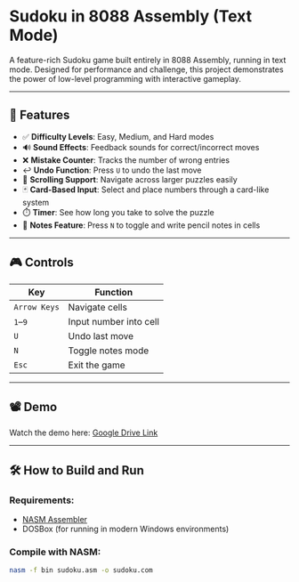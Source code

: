 # Sudoku in 8088 Assembly (Text Mode)

A feature-rich Sudoku game built entirely in 8088 Assembly, running in text mode. Designed for performance and challenge, this project demonstrates the power of low-level programming with interactive gameplay.

---

## 🧩 Features

- ✅ **Difficulty Levels**: Easy, Medium, and Hard modes
- 🔊 **Sound Effects**: Feedback sounds for correct/incorrect moves
- ❌ **Mistake Counter**: Tracks the number of wrong entries
- ↩️ **Undo Function**: Press `U` to undo the last move
- 🧭 **Scrolling Support**: Navigate across larger puzzles easily
- 🃏 **Card-Based Input**: Select and place numbers through a card-like system
- ⏱️ **Timer**: See how long you take to solve the puzzle
- 📝 **Notes Feature**: Press `N` to toggle and write pencil notes in cells

---

## 🎮 Controls

| Key           | Function               |
|---------------|------------------------|
| `Arrow Keys`  | Navigate cells         |
| `1`–`9`       | Input number into cell |
| `U`           | Undo last move         |
| `N`           | Toggle notes mode      |
| `Esc`         | Exit the game          |

---

## 📽️ Demo

Watch the demo here: [Google Drive Link](https://drive.google.com/file/d/1ZhWkrp36hJ8WaZf_8X84h4J_o4A3xM2Z/view?usp=drive_link)

---

## 🛠 How to Build and Run

### Requirements:
- [NASM Assembler](https://www.nasm.us/)
- DOSBox (for running in modern Windows environments)

### Compile with NASM:
```bash
nasm -f bin sudoku.asm -o sudoku.com
